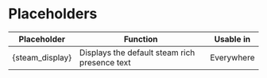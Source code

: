# Placeholders
|Placeholder|Function|Usable in|
|--|--|--|
|{steam_display}|Displays the default steam rich presence text|Everywhere|